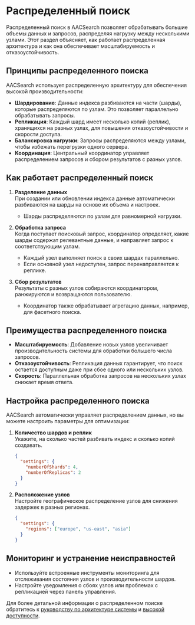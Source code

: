 # Распределенный поиск

Распределенный поиск в AACSearch позволяет обрабатывать большие объемы данных и запросов, распределяя нагрузку между несколькими узлами. Этот раздел объясняет, как работает распределенная архитектура и как она обеспечивает масштабируемость и отказоустойчивость.

## Принципы распределенного поиска

AACSearch использует распределенную архитектуру для обеспечения высокой производительности:

- **Шардирование**: Данные индекса разбиваются на части (шарды), которые распределяются по узлам. Это позволяет параллельно обрабатывать запросы.
- **Репликация**: Каждый шард имеет несколько копий (реплик), хранящихся на разных узлах, для повышения отказоустойчивости и скорости доступа.
- **Балансировка нагрузки**: Запросы распределяются между узлами, чтобы избежать перегрузки одного сервера.
- **Координация**: Центральный координатор управляет распределением запросов и сбором результатов с разных узлов.

## Как работает распределенный поиск

1. **Разделение данных**  
   При создании или обновлении индекса данные автоматически разбиваются на шарды на основе их объема и настроек.

   - Шарды распределяются по узлам для равномерной нагрузки.

2. **Обработка запроса**  
   Когда поступает поисковый запрос, координатор определяет, какие шарды содержат релевантные данные, и направляет запрос к соответствующим узлам.

   - Каждый узел выполняет поиск в своих шардах параллельно.
   - Если основной узел недоступен, запрос перенаправляется к реплике.

3. **Сбор результатов**  
   Результаты с разных узлов собираются координатором, ранжируются и возвращаются пользователю.
   - Координатор также обрабатывает агрегацию данных, например, для фасетного поиска.

## Преимущества распределенного поиска

- **Масштабируемость**: Добавление новых узлов увеличивает производительность системы для обработки большего числа запросов.
- **Отказоустойчивость**: Репликация данных гарантирует, что поиск остается доступным даже при сбое одного или нескольких узлов.
- **Скорость**: Параллельная обработка запросов на нескольких узлах снижает время ответа.

## Настройка распределенного поиска

AACSearch автоматически управляет распределением данных, но вы можете настроить параметры для оптимизации:

1. **Количество шардов и реплик**  
   Укажите, на сколько частей разбивать индекс и сколько копий создавать.

   ```json
   {
     "settings": {
       "numberOfShards": 4,
       "numberOfReplicas": 2
     }
   }
   ```

2. **Расположение узлов**  
   Настройте географическое распределение узлов для снижения задержек в разных регионах.
   ```json
   {
     "settings": {
       "regions": ["europe", "us-east", "asia"]
     }
   }
   ```

## Мониторинг и устранение неисправностей

- Используйте встроенные инструменты мониторинга для отслеживания состояния узлов и производительности шардов.
- Настройте уведомления о сбоях узлов или проблемах с репликацией через панель управления.

Для более детальной информации о распределенном поиске обратитесь к [руководству по архитектуре системы](./architecture.md) и [высокой доступности](./ha.md).

